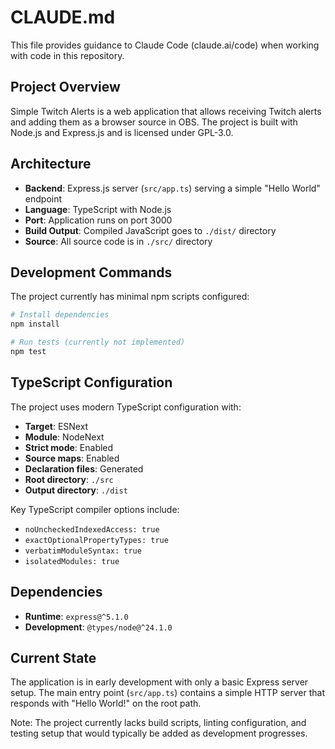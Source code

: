# CLAUDE.md

This file provides guidance to Claude Code (claude.ai/code) when working with code in this repository.

## Project Overview

Simple Twitch Alerts is a web application that allows receiving Twitch alerts and adding them as a browser source in OBS. The project is built with Node.js and Express.js and is licensed under GPL-3.0.

## Architecture

- **Backend**: Express.js server (`src/app.ts`) serving a simple "Hello World" endpoint
- **Language**: TypeScript with Node.js
- **Port**: Application runs on port 3000
- **Build Output**: Compiled JavaScript goes to `./dist/` directory
- **Source**: All source code is in `./src/` directory

## Development Commands

The project currently has minimal npm scripts configured:

```bash
# Install dependencies
npm install

# Run tests (currently not implemented)
npm test
```

## TypeScript Configuration

The project uses modern TypeScript configuration with:
- **Target**: ESNext
- **Module**: NodeNext  
- **Strict mode**: Enabled
- **Source maps**: Enabled
- **Declaration files**: Generated
- **Root directory**: `./src`
- **Output directory**: `./dist`

Key TypeScript compiler options include:
- `noUncheckedIndexedAccess: true`
- `exactOptionalPropertyTypes: true`
- `verbatimModuleSyntax: true`
- `isolatedModules: true`

## Dependencies

- **Runtime**: `express@^5.1.0`
- **Development**: `@types/node@^24.1.0`

## Current State

The application is in early development with only a basic Express server setup. The main entry point (`src/app.ts`) contains a simple HTTP server that responds with "Hello World!" on the root path.

Note: The project currently lacks build scripts, linting configuration, and testing setup that would typically be added as development progresses.
